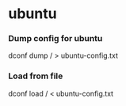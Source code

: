 # ubuntu
### Dump config for ubuntu

dconf dump / > ubuntu-config.txt
<br />
### Load from file 

dconf load / < ubuntu-config.txt
